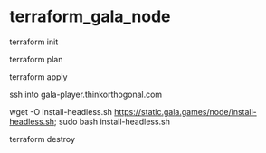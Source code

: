 # terraform_gala_node

terraform init

terraform plan

terraform apply

ssh into gala-player.thinkorthogonal.com

wget -O install-headless.sh https://static.gala.games/node/install-headless.sh; sudo bash install-headless.sh

terraform destroy
